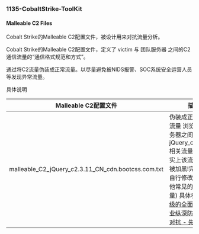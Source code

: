 ### 1135-CobaltStrike-ToolKit

#### Malleable C2 Files

Cobalt Strike的Malleable C2配置文件，被设计用来对抗流量分析。

Cobalt Strike的Malleable C2配置文件，定义了 victim 与 团队服务器 之间的C2通信流量的“通信格式规范和方式”。

通过将C2流量伪装成正常流量。以尽量避免被NIDS报警、SOC系统安全运营人员等发现异常流量。


具体说明

|Malleable C2配置文件|描述|
|:-------------:|-----|
|malleable_C2_jQuery_c2.3.11_CN_cdn.bootcss.com.txt|伪装成正常HTTP流量 浏览器与服务器之间的jQuery_c2.3.11.js相关流量(注意:事实上该流量特征已被加黑!完全可以自行修改伪装为其他常见的HTTP流量) 具体参考 [APT级的全面免杀与企业纵深防御体系的对抗 - 先知社区](https://xz.aliyun.com/t/4191)|
